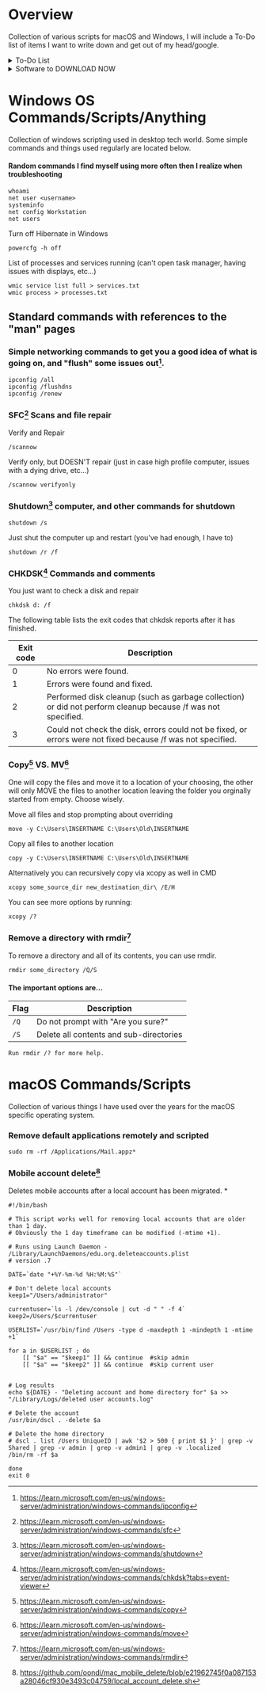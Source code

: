 <!-- https://github.com/ikatyang/emoji-cheat-sheet/blob/master/README.md -->

# Overview
Collection of various scripts for macOS and Windows, I will include a To-Do list of items I want to write down and get out of my head/google.

<details>
<summary>To-Do List</summary>

| Done | Description|
|------|------------|
|     :white_check_mark:| Windows useful script and CMD dump|
|  Soon:tm:   | macOS script and command dump|
|  Soon:tm:   |Linux script and command dump|
|  Soon:tm:   |PDQ command and jobs|
|  Soon:tm:   |FileWave command and jobs|
|  Soon:tm:   |jamf config profiles and scripts|

 </details>
 
 <details>
 <summary>Software to DOWNLOAD NOW</summary>
 
 - https://github.com/ProfileCreator/ProfileCreator.git
 - https://github.com/notepad-plus-plus/notepad-plus-plus
 
 </details>


# Windows OS Commands/Scripts/Anything
Collection of windows scripting used in desktop tech world. Some simple commands and things used regularly are located below.

#### Random commands I find myself using more often then I realize when troubleshooting
```
whoami
net user <username>
systeminfo
net config Workstation 
net users
```
Turn off Hibernate in Windows
```
powercfg -h off
```
List of processes and services running (can't open task manager, having issues with displays, etc...)
```
wmic service list full > services.txt
wmic process > processes.txt
```
## Standard commands with references to the "man" pages
### Simple networking commands to get you a good idea of what is going on, and "flush" some issues out[^1].

```
ipconfig /all
ipconfig /flushdns
ipconfig /renew
```

### SFC[^2] Scans and file repair

Verify and Repair
```
/scannow
```
Verify only, but DOESN'T repair (just in case high profile computer, issues with a dying drive, etc...)
```
/scannow verifyonly
```

### Shutdown[^3] computer, and other commands for shutdown
```
shutdown /s
```
Just shut the computer up and restart (you've had enough, I have to)
```
shutdown /r /f
```
### CHKDSK[^4] Commands and comments
You just want to check a disk and repair
```
chkdsk d: /f
```
The following table lists the exit codes that chkdsk reports after it has finished.

|Exit code|	Description|
|---------| -----------|
|0	|No errors were found.
|1	|Errors were found and fixed.
|2	|Performed disk cleanup (such as garbage collection) or did not perform cleanup because /f was not specified.
|3	|Could not check the disk, errors could not be fixed, or errors were not fixed because /f was not specified.

### Copy[^5] VS. MV[^6]
One will copy the files and move it to a location of your choosing, the other will only MOVE the files to another location leaving the folder you orginally started from empty. Choose wisely.

Move all files and stop prompting about overriding
```
move -y C:\Users\INSERTNAME C:\Users\Old\INSERTNAME
```

Copy all files to another location
```
copy -y C:\Users\INSERTNAME C:\Users\Old\INSERTNAME
```
Alternatively you can recursively copy via xcopy as well in CMD
```
xcopy some_source_dir new_destination_dir\ /E/H
```
You can see more options by running:
```
xcopy /?
```
### Remove a directory with rmdir[^7]
To remove a directory and all of its contents, you can use rmdir.
```
rmdir some_directory /Q/S
```

#### The important options are...
|Flag| Description|
|------|------|
|`/Q `|Do not prompt with "Are you sure?"|
|`/S `|Delete all contents and sub-directories|

```
Run rmdir /? for more help.
```

# macOS Commands/Scripts
Collection of various things I have used over the years for the macOS specific operating system.

### Remove default applications remotely and scripted
```
sudo rm -rf /Applications/Mail.appz*
```

### Mobile account delete[^8]
Deletes mobile accounts after a local account has been migrated.
*

```SH
#!/bin/bash

# This script works well for removing local accounts that are older than 1 day. 
# Obviously the 1 day timeframe can be modified (-mtime +1).  

# Runs using Launch Daemon - /Library/LaunchDaemons/edu.org.deleteaccounts.plist
# version .7

DATE=`date "+%Y-%m-%d %H:%M:%S"`

# Don't delete local accounts
keep1="/Users/administrator"

currentuser=`ls -l /dev/console | cut -d " " -f 4`
keep2=/Users/$currentuser

USERLIST=`/usr/bin/find /Users -type d -maxdepth 1 -mindepth 1 -mtime +1`

for a in $USERLIST ; do
    [[ "$a" == "$keep1" ]] && continue  #skip admin
    [[ "$a" == "$keep2" ]] && continue  #skip current user
    

# Log results
echo ${DATE} - "Deleting account and home directory for" $a >> "/Library/Logs/deleted user accounts.log"
    
# Delete the account
/usr/bin/dscl . -delete $a  
    
# Delete the home directory
# dscl . list /Users UniqueID | awk '$2 > 500 { print $1 }' | grep -v Shared | grep -v admin | grep -v admin1 | grep -v .localized
/bin/rm -rf $a

done 
exit 0
```


[^1]: https://learn.microsoft.com/en-us/windows-server/administration/windows-commands/ipconfig
[^2]: https://learn.microsoft.com/en-us/windows-server/administration/windows-commands/sfc
[^3]: https://learn.microsoft.com/en-us/windows-server/administration/windows-commands/shutdown
[^4]: https://learn.microsoft.com/en-us/windows-server/administration/windows-commands/chkdsk?tabs=event-viewer
[^5]: https://learn.microsoft.com/en-us/windows-server/administration/windows-commands/copy
[^6]: https://learn.microsoft.com/en-us/windows-server/administration/windows-commands/move
[^7]: https://learn.microsoft.com/en-us/windows-server/administration/windows-commands/rmdir
[^8]: https://github.com/oondi/mac_mobile_delete/blob/e21962745f0a087153a28046cf930e3493c04759/local_account_delete.sh
